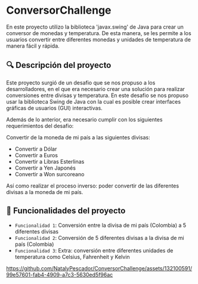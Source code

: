 # ConversorChallenge
En este proyecto utilizo la biblioteca 'javax.swing' de Java para crear un conversor de monedas y temperatura. De esta manera, se les permite a los usuarios convertir entre diferentes monedas y unidades de temperatura de manera fácil y rápida.

## :mag: Descripción del proyecto
Este proyecto surgió de un desafio que se nos propuso a los desarrolladores, en el que era necesario crear una solución para realizar conversiones entre divisas y temperatura. En este desafio se nos propuso usar la biblioteca Swing de Java con la cual es posible crear interfaces gráficas de usuarios (GUI) interactivas. 

 Además de lo anterior, era necesario cumplir con los siguientes requerimientos del desafio:

 Convertir de la moneda de mi país a las siguientes divisas: 
  - Convertir a Dólar
  - Convertir a Euros
  - Convertir a Libras Esterlinas
  - Convertir a Yen Japonés
  - Convertir a Won surcoreano

Así como realizar el proceso inverso: poder convertir de las diferentes divisas a la moneda de mi país. 

## :wrench: Funcionalidades del proyecto 
- `Funcionalidad 1`: Conversión entre la divisa de mi país (Colombia) a 5 diferentes divisas
- `Funcionalidad 2`: Conversión de 5 diferentes divisas a la divisa de mi país (Colombia)
- `Funcionalidad 3`: Extra: conversión entre diferentes unidades de temperatura como Celsius, Fahrenheit y Kelvin

https://github.com/NatalyPescador/ConversorChallenge/assets/132100591/99e57601-fab4-4909-a7c3-5630ed5f96ac









